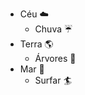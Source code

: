 * Céu :cloud:
  * Chuva :umbrella:
* Terra :earth_americas:
  * Árvores :deciduous_tree:
* Mar :ocean:
  * Surfar :surfer:
